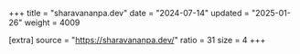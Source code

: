 +++
title = "sharavananpa.dev"
date = "2024-07-14"
updated = "2025-01-26"
weight = 4009

[extra]
source = "https://sharavananpa.dev/"
ratio = 31
size = 4
+++
